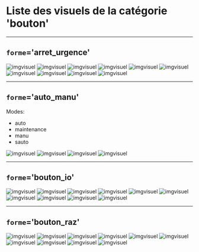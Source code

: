 
# Liste des visuels de la catégorie 'bouton'

---
## `forme`='arret_urgence'

![imgvisuel](https://svn.abls-habitat.fr/repo/Watchdog/prod/Watchdogd/IHM/img/arret_urgence_white.png)
![imgvisuel](https://svn.abls-habitat.fr/repo/Watchdog/prod/Watchdogd/IHM/img/arret_urgence_lightblue.png)
![imgvisuel](https://svn.abls-habitat.fr/repo/Watchdog/prod/Watchdogd/IHM/img/arret_urgence_blue.png)
![imgvisuel](https://svn.abls-habitat.fr/repo/Watchdog/prod/Watchdogd/IHM/img/arret_urgence_darkgreen.png)
![imgvisuel](https://svn.abls-habitat.fr/repo/Watchdog/prod/Watchdogd/IHM/img/arret_urgence_gray.png)
![imgvisuel](https://svn.abls-habitat.fr/repo/Watchdog/prod/Watchdogd/IHM/img/arret_urgence_green.png)
![imgvisuel](https://svn.abls-habitat.fr/repo/Watchdog/prod/Watchdogd/IHM/img/arret_urgence_orange.png)
![imgvisuel](https://svn.abls-habitat.fr/repo/Watchdog/prod/Watchdogd/IHM/img/arret_urgence_red.png)
![imgvisuel](https://svn.abls-habitat.fr/repo/Watchdog/prod/Watchdogd/IHM/img/arret_urgence_yellow.png)
![imgvisuel](https://svn.abls-habitat.fr/repo/Watchdog/prod/Watchdogd/IHM/img/arret_urgence_black.png)

---
## `forme`='auto_manu'

Modes:

* auto
* maintenance
* manu
* sauto

![imgvisuel](https://svn.abls-habitat.fr/repo/Watchdog/prod/Watchdogd/IHM/img/auto_manu_auto.svg)
![imgvisuel](https://svn.abls-habitat.fr/repo/Watchdog/prod/Watchdogd/IHM/img/auto_manu_maintenance.svg)
![imgvisuel](https://svn.abls-habitat.fr/repo/Watchdog/prod/Watchdogd/IHM/img/auto_manu_manu.svg)
![imgvisuel](https://svn.abls-habitat.fr/repo/Watchdog/prod/Watchdogd/IHM/img/auto_manu_sauto.svg)

---
## `forme`='bouton_io'

![imgvisuel](https://svn.abls-habitat.fr/repo/Watchdog/prod/Watchdogd/IHM/img/bouton_io_white.png)
![imgvisuel](https://svn.abls-habitat.fr/repo/Watchdog/prod/Watchdogd/IHM/img/bouton_io_lightblue.png)
![imgvisuel](https://svn.abls-habitat.fr/repo/Watchdog/prod/Watchdogd/IHM/img/bouton_io_blue.png)
![imgvisuel](https://svn.abls-habitat.fr/repo/Watchdog/prod/Watchdogd/IHM/img/bouton_io_darkgreen.png)
![imgvisuel](https://svn.abls-habitat.fr/repo/Watchdog/prod/Watchdogd/IHM/img/bouton_io_gray.png)
![imgvisuel](https://svn.abls-habitat.fr/repo/Watchdog/prod/Watchdogd/IHM/img/bouton_io_green.png)
![imgvisuel](https://svn.abls-habitat.fr/repo/Watchdog/prod/Watchdogd/IHM/img/bouton_io_orange.png)
![imgvisuel](https://svn.abls-habitat.fr/repo/Watchdog/prod/Watchdogd/IHM/img/bouton_io_red.png)
![imgvisuel](https://svn.abls-habitat.fr/repo/Watchdog/prod/Watchdogd/IHM/img/bouton_io_yellow.png)
![imgvisuel](https://svn.abls-habitat.fr/repo/Watchdog/prod/Watchdogd/IHM/img/bouton_io_black.png)

---
## `forme`='bouton_raz'

![imgvisuel](https://svn.abls-habitat.fr/repo/Watchdog/prod/Watchdogd/IHM/img/bouton_raz_white.png)
![imgvisuel](https://svn.abls-habitat.fr/repo/Watchdog/prod/Watchdogd/IHM/img/bouton_raz_lightblue.png)
![imgvisuel](https://svn.abls-habitat.fr/repo/Watchdog/prod/Watchdogd/IHM/img/bouton_raz_blue.png)
![imgvisuel](https://svn.abls-habitat.fr/repo/Watchdog/prod/Watchdogd/IHM/img/bouton_raz_darkgreen.png)
![imgvisuel](https://svn.abls-habitat.fr/repo/Watchdog/prod/Watchdogd/IHM/img/bouton_raz_gray.png)
![imgvisuel](https://svn.abls-habitat.fr/repo/Watchdog/prod/Watchdogd/IHM/img/bouton_raz_green.png)
![imgvisuel](https://svn.abls-habitat.fr/repo/Watchdog/prod/Watchdogd/IHM/img/bouton_raz_orange.png)
![imgvisuel](https://svn.abls-habitat.fr/repo/Watchdog/prod/Watchdogd/IHM/img/bouton_raz_red.png)
![imgvisuel](https://svn.abls-habitat.fr/repo/Watchdog/prod/Watchdogd/IHM/img/bouton_raz_yellow.png)
![imgvisuel](https://svn.abls-habitat.fr/repo/Watchdog/prod/Watchdogd/IHM/img/bouton_raz_black.png)

